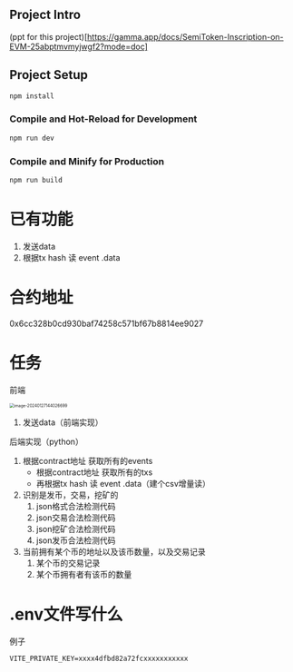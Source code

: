 ## Project Intro  
(ppt for this project)[https://gamma.app/docs/SemiToken-Inscription-on-EVM-25abptmvmyjwgf2?mode=doc]

## Project Setup

```sh
npm install
```

### Compile and Hot-Reload for Development

```sh
npm run dev
```

### Compile and Minify for Production

```sh
npm run build
```

# 已有功能

1. 发送data
2. 根据tx hash 读 event .data

# 合约地址

0x6cc328b0cd930baf74258c571bf67b8814ee9027

# 任务

前端

<img src="https://gitee.com/yushen611/img/raw/master/image-20240127144026699.png" alt="image-20240127144026699" style="zoom:50%;" />

1. 发送data（前端实现）

 后端实现（python）

1. 根据contract地址 获取所有的events
   * 根据contract地址 获取所有的txs
   * 再根据tx hash 读 event .data（建个csv增量读）
2. 识别是发币，交易，挖矿的
   1. json格式合法检测代码
   2. json交易合法检测代码
   3. json挖矿合法检测代码
   4. json发币合法检测代码
3. 当前拥有某个币的地址以及该币数量，以及交易记录
   1. 某个币的交易记录
   2. 某个币拥有者有该币的数量

# .env文件写什么
例子
```
VITE_PRIVATE_KEY=xxxx4dfbd82a72fcxxxxxxxxxxx
```
